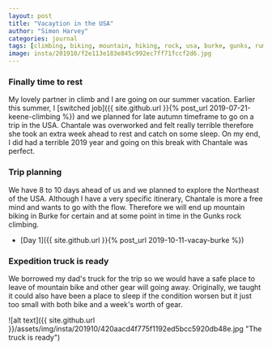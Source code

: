```yaml
---
layout: post
title: "Vacaytion in the USA"
author: "Simon Harvey"
categories: journal
tags: [climbing, biking, mountain, hiking, rock, usa, burke, gunks, rumney]
image: insta/201910/f2e113e183e845c992ec7ff71fccf2d6.jpg
---
```


### Finally time to rest
My lovely partner in climb and I are going on our summer vacation.  Earlier this summer, I [switched job]({{ site.github.url }}{% post_url 2019-07-21-keene-climbing %}) and we planned for late autumn timeframe to go on a trip in the USA.  Chantale was overworked and felt really terrible therefore she took an extra week ahead to rest and catch on some sleep.  On my end, I did had a terrible 2019 year and going on this break with Chantale was perfect.

### Trip planning

We have 8 to 10 days ahead of us and we planned to explore the Northeast of the USA.  Although I have a very specific itinerary, Chantale is more a free mind and wants to go with the flow.  Therefore we will end up mountain biking in Burke for certain and at some point in time in the Gunks rock climbing.

* [Day 1]({{ site.github.url }}{% post_url 2019-10-11-vacay-burke %})

### Expedition truck is ready

We borrowed my dad's truck for the trip so we would have a safe place to leave of mountain bike and other gear will going away.  Originally, we taught it could also have been a place to sleep if the condition worsen but it just too small with both bike and a week's worth of gear.

![alt text]({{ site.github.url }}/assets/img/insta/201910/420aacd4f775f1192ed5bcc5920db48e.jpg "The truck is ready")
